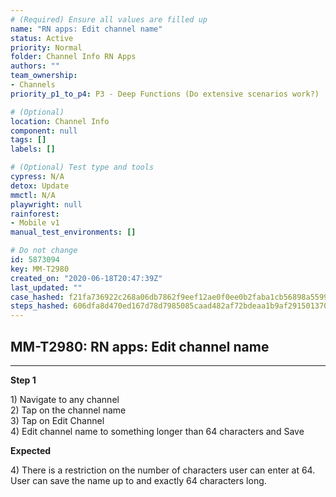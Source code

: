 ```yaml
---
# (Required) Ensure all values are filled up
name: "RN apps: Edit channel name"
status: Active
priority: Normal
folder: Channel Info RN Apps
authors: ""
team_ownership: 
- Channels
priority_p1_to_p4: P3 - Deep Functions (Do extensive scenarios work?)

# (Optional)
location: Channel Info
component: null
tags: []
labels: []

# (Optional) Test type and tools
cypress: N/A
detox: Update
mmctl: N/A
playwright: null
rainforest: 
- Mobile v1
manual_test_environments: []

# Do not change
id: 5873094
key: MM-T2980
created_on: "2020-06-18T20:47:39Z"
last_updated: ""
case_hashed: f21fa736922c268a06db7862f9eef12ae0f0ee0b2faba1cb56898a559911afda97c5fac00e566965101365e1bb06a3cb
steps_hashed: 606dfa8d470ed167d78d7985085caad482af72bdeaa1b9af291501370834e711fc0bf3abf3d34bd2b8f9a02fa3a5c90c
---
```


<!-- (Auto-generated) Based on frontmatter's "key" and "name" -->

## MM-T2980: RN apps: Edit channel name

---

**Step 1**

1\) Navigate to any channel\
2\) Tap on the channel name\
3\) Tap on Edit Channel\
4\) Edit channel name to something longer than 64 characters and Save

**Expected**

4\) There is a restriction on the number of characters user can enter at 64. User can save the name up to and exactly 64 characters long.
